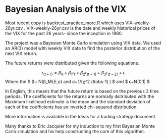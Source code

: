 # Bayesian Analysis of the VIX

Most recent copy is backtest_practice_more.R which uses VIX-weekly-26yr.csv . 
VIX-weekly-26yr.csv is the date and weekly historical prices of the VIX for the past 26 years- since the inception in 1990. 

The project was a Bayesian Monte Carlo simulation using VIX data. We used an AR(3) model with weekly VIX data to find the posterior distribution of the next VIX return. 

The future returns were distributed given the following equations. 

$$r_(t+1)=β_0+β_1 r_t+β_2 r_(t-1)+β_3 r_(t-2)+ϵ$$ 
Where the $ β~ N(β_MLE,σ) and σ~1/(χ^2 (#obs-1) ) $  and $ ϵ~N(0,1) $

In English, this means that the future return is based on the previous 3 time periods. The coefficients for the returns are normally dsitributed with the Maximum likelihood estimate is the mean and the standard deviation of each of the coefficients has an inverted chi-squared distribution.  

More information is available in the Ideas for a trading strategy document. 

Many thanks to Eric Jacquier for my induction to my first Bayesian Monte Carlo simulation and his help constructing the core of this algorithm. 
